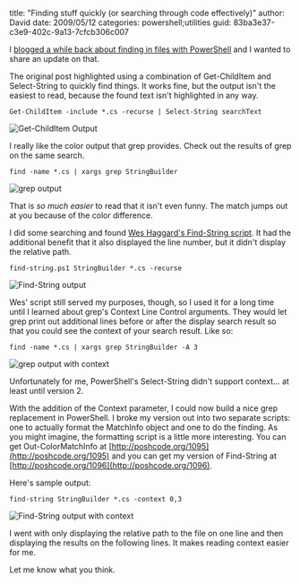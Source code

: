 
title: "Finding stuff quickly (or searching through code effectively)"
author: David
date: 2009/05/12
categories: powershell;utilities
guid: 83ba3e37-c3e9-402c-9a13-7cfcb306c007

I [blogged a while back about finding in files with PowerShell](http://www.mohundro.com/blog/2006/11/06/FindInFilesWithPowerShell.aspx) and I wanted to share an update on that. 

The original post highlighted using a combination of Get-ChildItem and Select-String to quickly find things. It works fine, but the output isn't the easiest to read, because the found text isn't highlighted in any way.

    Get-ChildItem -include *.cs -recurse | Select-String searchText

![Get-ChildItem Output](http://www.mohundro.com/blog/content/binary/WindowsLiveWriter/Findingstuffquicklyorsearchingthroughcod_BD54/image_8.png) 

I really like the color output that grep provides. Check out the results of grep on the same search.

    find -name *.cs | xargs grep StringBuilder

![grep output](http://www.mohundro.com/blog/content/binary/WindowsLiveWriter/Findingstuffquicklyorsearchingthroughcod_BD54/image_10.png) 

That is *so much easier* to read that it isn't even funny. The match jumps out at you because of the color difference.

I did some searching and found [Wes Haggard's Find-String script](http://weblogs.asp.net/whaggard/archive/2007/03/23/powershell-script-to-find-strings-and-highlight-them-in-the-output.aspx). It had the additional benefit that it also displayed the line number, but it didn't display the relative path.

    find-string.ps1 StringBuilder *.cs -recurse

![Find-String output](http://www.mohundro.com/blog/content/binary/WindowsLiveWriter/Findingstuffquicklyorsearchingthroughcod_BD54/image_6.png) 

Wes' script still served my purposes, though, so I used it for a long time until I learned about grep's Context Line Control arguments. They would let grep print out additional lines before or after the display search result so that you could see the context of your search result. Like so:

    find -name *.cs | xargs grep StringBuilder -A 3

![grep output with context](http://www.mohundro.com/blog/content/binary/WindowsLiveWriter/Findingstuffquicklyorsearchingthroughcod_BD54/image_12.png) 

Unfortunately for me, PowerShell's Select-String didn't support context... at least until version 2.

With the addition of the Context parameter, I could now build a nice grep replacement in PowerShell. I broke my version out into two separate scripts: one to actually format the MatchInfo object and one to do the finding. As you might imagine, the formatting script is a little more interesting. You can get Out-ColorMatchInfo at [http://poshcode.org/1095](http://poshcode.org/1095) and you can get my version of Find-String at [http://poshcode.org/1096](http://poshcode.org/1096).

Here's sample output:

    find-string StringBuilder *.cs -context 0,3

![Find-String output with context](http://www.mohundro.com/blog/content/binary/WindowsLiveWriter/Findingstuffquicklyorsearchingthroughcod_BD54/image_14.png) 

I went with only displaying the relative path to the file on one line and then displaying the results on the following lines. It makes reading context easier for me.

Let me know what you think.

